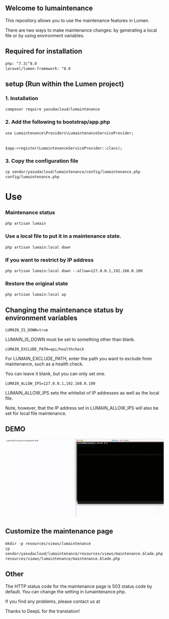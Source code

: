 ## Welcome to lumaintenance

This repository allows you to use the maintenance features in Lumen.

There are two ways to make maintenance changes: by generating a local file or by using environment variables.

## Required for installation

```
php: ^7.3|^8.0
laravel/lumen-framework: ^8.0
```

## setup (Run within the Lumen project)

### 1. Installation

```
composer require yasudacloud/lumaintenance
```

### 2. Add the following to bootstrap/app.php

```
use Lumaintenance\Providers\LumaintenanceServiceProvider;


$app->register(LumaintenanceServiceProvider::class);
```

### 3. Copy the configuration file
```
cp vendor/yasudacloud/lumaintenance/config/lumaintenance.php config/lumaintenance.php
```

# Use

### Maintenance status

``` 
php artisan lumain
```

### Use a local file to put it in a maintenance state.

```
php artisan lumain:local down
```

### If you want to restrict by IP address

```
php artisan lumain:local down --allow=127.0.0.1,192.168.0.100
```

### Restore the original state

```
php artisan lumain:local up
```

## Changing the maintenance status by environment variables

```
LUMAIN_IS_DOWN=true
```

LUMAIN_IS_DOWN must be set to something other than blank.

```
LUMAIN_EXCLUDE_PATH=api/healthcheck
```

For LUMAIN_EXCLUDE_PATH, enter the path you want to exclude from maintenance, such as a health check.

You can leave it blank, but you can only set one.

```
LUMAIN_ALLOW_IPS=127.0.0.1,192.168.0.100
```

LUMAIN_ALLOW_IPS sets the whitelist of IP addresses as well as the local file.

Note, however, that the IP address set in LUMAIN_ALLOW_IPS will also be set for local file maintenance.

## DEMO
![demo/demo.gif](demo/demo.gif)

## Customize the maintenance page
```
mkdir -p resources/views/lumaintenance
cp vendor/yasudacloud/lumaintenance/resources/views/maintenance.blade.php resources/views/lumaintenance/maintenance.blade.php
```

## Other
The HTTP status code for the maintenance page is 503 status code by default. You can change the setting in lumaintenance.php.

If you find any problems, please contact us at


Thanks to DeepL for the translation!
